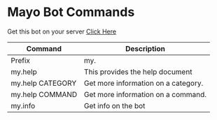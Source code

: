 # Mayo Bot Commands
 
Get this bot on your server [Click Here](https://discord.com/oauth2/authorize?client_id=786472260931813386&permissions=8&scope=bot)

| Command | Description |
| ------ | ------ |
| Prefix | my. |
| my.help | This provides the help document |
| my.help CATEGORY | Get more information on a category. |
| my.help COMMAND | Get more information on a command. |
| my.info | Get info on the bot |
